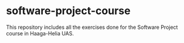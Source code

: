 # software-project-course
This repository includes all the exercises done for the Software Project course in Haaga-Helia UAS. 
